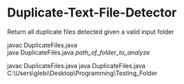 # Duplicate-Text-File-Detector
Return all duplicate files detected given a valid input folder

javac DuplicateFiles.java  
java DuplicateFiles.java _path_of_folder_to_analyze_  <br>

javac DuplicateFiles.java
java DuplicateFiles.java C:\Users\glebi\Desktop\Programming\Testing_Folder  
